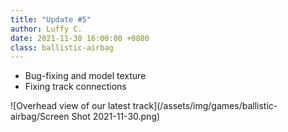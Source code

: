 ```yaml
---
title: "Update #5"
author: Luffy C.
date: 2021-11-30 16:00:00 +0800
class: ballistic-airbag
---
```


- Bug-fixing and model texture
- Fixing track connections

![Overhead view of our latest track](/assets/img/games/ballistic-airbag/Screen Shot 2021-11-30.png)
